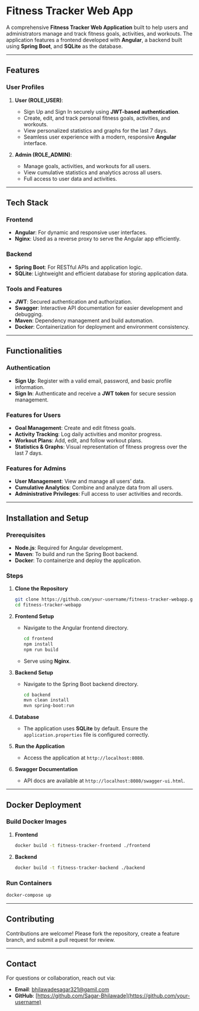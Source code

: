 # Fitness Tracker Web App

A comprehensive **Fitness Tracker Web Application** built to help users and administrators manage and track fitness goals, activities, and workouts. The application features a frontend developed with **Angular**, a backend built using **Spring Boot**, and **SQLite** as the database. 

---

## Features

### User Profiles
1. **User (ROLE_USER)**:
   - Sign Up and Sign In securely using **JWT-based authentication**.
   - Create, edit, and track personal fitness goals, activities, and workouts.
   - View personalized statistics and graphs for the last 7 days.
   - Seamless user experience with a modern, responsive **Angular** interface.

2. **Admin (ROLE_ADMIN)**:
   - Manage goals, activities, and workouts for all users.
   - View cumulative statistics and analytics across all users.
   - Full access to user data and activities.

---

## Tech Stack

### Frontend
- **Angular**: For dynamic and responsive user interfaces.
- **Nginx**: Used as a reverse proxy to serve the Angular app efficiently.

### Backend
- **Spring Boot**: For RESTful APIs and application logic.
- **SQLite**: Lightweight and efficient database for storing application data.

### Tools and Features
- **JWT**: Secured authentication and authorization.
- **Swagger**: Interactive API documentation for easier development and debugging.
- **Maven**: Dependency management and build automation.
- **Docker**: Containerization for deployment and environment consistency.

---

## Functionalities

### Authentication
- **Sign Up**: Register with a valid email, password, and basic profile information.
- **Sign In**: Authenticate and receive a **JWT token** for secure session management.

### Features for Users
- **Goal Management**: Create and edit fitness goals.
- **Activity Tracking**: Log daily activities and monitor progress.
- **Workout Plans**: Add, edit, and follow workout plans.
- **Statistics & Graphs**: Visual representation of fitness progress over the last 7 days.

### Features for Admins
- **User Management**: View and manage all users’ data.
- **Cumulative Analytics**: Combine and analyze data from all users.
- **Administrative Privileges**: Full access to user activities and records.

---

## Installation and Setup

### Prerequisites
- **Node.js**: Required for Angular development.
- **Maven**: To build and run the Spring Boot backend.
- **Docker**: To containerize and deploy the application.

### Steps
1. **Clone the Repository**
   ```bash
   git clone https://github.com/your-username/fitness-tracker-webapp.git
   cd fitness-tracker-webapp
   ```

2. **Frontend Setup**
   - Navigate to the Angular frontend directory.
     ```bash
     cd frontend
     npm install
     npm run build
     ```
   - Serve using **Nginx**.

3. **Backend Setup**
   - Navigate to the Spring Boot backend directory.
     ```bash
     cd backend
     mvn clean install
     mvn spring-boot:run
     ```

4. **Database**
   - The application uses **SQLite** by default. Ensure the `application.properties` file is configured correctly.

5. **Run the Application**
   - Access the application at `http://localhost:8080`.

6. **Swagger Documentation**
   - API docs are available at `http://localhost:8080/swagger-ui.html`.

---

## Docker Deployment

### Build Docker Images
1. **Frontend**
   ```bash
   docker build -t fitness-tracker-frontend ./frontend
   ```

2. **Backend**
   ```bash
   docker build -t fitness-tracker-backend ./backend
   ```

### Run Containers
```bash
docker-compose up
```

---


## Contributing
Contributions are welcome! Please fork the repository, create a feature branch, and submit a pull request for review.

---



## Contact
For questions or collaboration, reach out via:
- **Email**: [bhilawadesagar321@gamil.com](mailto:your-email@example.com)
- **GitHub**: [https://github.com/Sagar-Bhilawade](https://github.com/your-username)
